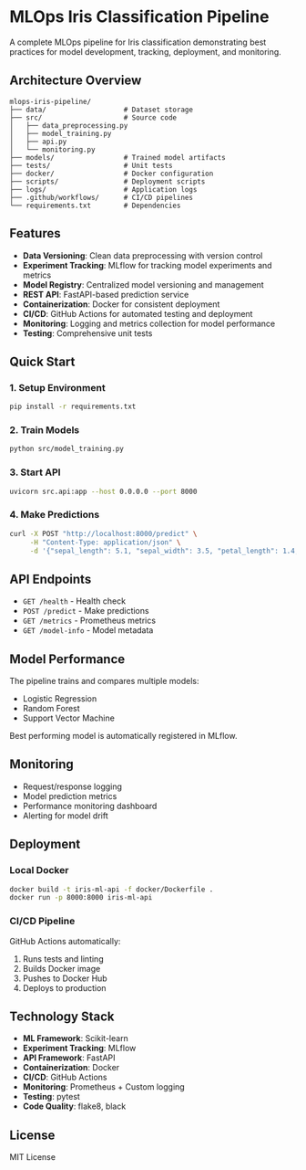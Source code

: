 # MLOps Iris Classification Pipeline

A complete MLOps pipeline for Iris classification demonstrating best practices for model development, tracking, deployment, and monitoring.

## Architecture Overview

```
mlops-iris-pipeline/
├── data/                   # Dataset storage
├── src/                    # Source code
│   ├── data_preprocessing.py
│   ├── model_training.py
│   ├── api.py
│   └── monitoring.py
├── models/                 # Trained model artifacts
├── tests/                  # Unit tests
├── docker/                 # Docker configuration
├── scripts/                # Deployment scripts
├── logs/                   # Application logs
├── .github/workflows/      # CI/CD pipelines
└── requirements.txt        # Dependencies
```

## Features

- **Data Versioning**: Clean data preprocessing with version control
- **Experiment Tracking**: MLflow for tracking model experiments and metrics
- **Model Registry**: Centralized model versioning and management
- **REST API**: FastAPI-based prediction service
- **Containerization**: Docker for consistent deployment
- **CI/CD**: GitHub Actions for automated testing and deployment
- **Monitoring**: Logging and metrics collection for model performance
- **Testing**: Comprehensive unit tests

## Quick Start

### 1. Setup Environment
```bash
pip install -r requirements.txt
```

### 2. Train Models
```bash
python src/model_training.py
```

### 3. Start API
```bash
uvicorn src.api:app --host 0.0.0.0 --port 8000
```

### 4. Make Predictions
```bash
curl -X POST "http://localhost:8000/predict" \
     -H "Content-Type: application/json" \
     -d '{"sepal_length": 5.1, "sepal_width": 3.5, "petal_length": 1.4, "petal_width": 0.2}'
```

## API Endpoints

- `GET /health` - Health check
- `POST /predict` - Make predictions
- `GET /metrics` - Prometheus metrics
- `GET /model-info` - Model metadata

## Model Performance

The pipeline trains and compares multiple models:
- Logistic Regression
- Random Forest
- Support Vector Machine

Best performing model is automatically registered in MLflow.

## Monitoring

- Request/response logging
- Model prediction metrics
- Performance monitoring dashboard
- Alerting for model drift

## Deployment

### Local Docker
```bash
docker build -t iris-ml-api -f docker/Dockerfile .
docker run -p 8000:8000 iris-ml-api
```

### CI/CD Pipeline
GitHub Actions automatically:
1. Runs tests and linting
2. Builds Docker image
3. Pushes to Docker Hub
4. Deploys to production

## Technology Stack

- **ML Framework**: Scikit-learn
- **Experiment Tracking**: MLflow
- **API Framework**: FastAPI
- **Containerization**: Docker
- **CI/CD**: GitHub Actions
- **Monitoring**: Prometheus + Custom logging
- **Testing**: pytest
- **Code Quality**: flake8, black

## License

MIT License
